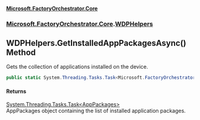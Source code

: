 #### [Microsoft.FactoryOrchestrator.Core](./Microsoft-FactoryOrchestrator-Core.md 'Microsoft.FactoryOrchestrator.Core')
### [Microsoft.FactoryOrchestrator.Core](./Microsoft-FactoryOrchestrator-Core.md 'Microsoft.FactoryOrchestrator.Core').[WDPHelpers](./Microsoft-FactoryOrchestrator-Core-WDPHelpers.md 'Microsoft.FactoryOrchestrator.Core.WDPHelpers')
## WDPHelpers.GetInstalledAppPackagesAsync() Method
Gets the collection of applications installed on the device.  
```csharp
public static System.Threading.Tasks.Task<Microsoft.FactoryOrchestrator.Core.AppPackages> GetInstalledAppPackagesAsync();
```
#### Returns
[System.Threading.Tasks.Task&lt;](https://docs.microsoft.com/en-us/dotnet/api/System.Threading.Tasks.Task-1 'System.Threading.Tasks.Task')[AppPackages](./Microsoft-FactoryOrchestrator-Core-AppPackages.md 'Microsoft.FactoryOrchestrator.Core.AppPackages')[&gt;](https://docs.microsoft.com/en-us/dotnet/api/System.Threading.Tasks.Task-1 'System.Threading.Tasks.Task')  
AppPackages object containing the list of installed application packages.  
